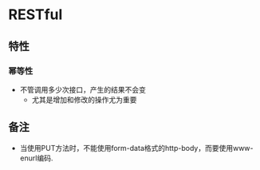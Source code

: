 # RESTful
## 特性
### 幂等性
- 不管调用多少次接口，产生的结果不会变
	- 尤其是增加和修改的操作尤为重要


## 备注
- 当使用PUT方法时，不能使用form-data格式的http-body，而要使用www-enurl编码.